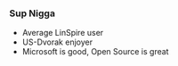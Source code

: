 ### Sup Nigga

- Average LinSpire user  
- US-Dvorak enjoyer
- Microsoft is good, Open Source is great

